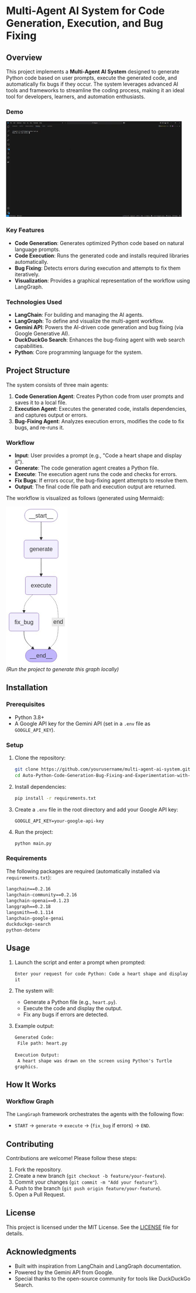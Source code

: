 # Multi-Agent AI System for Code Generation, Execution, and Bug Fixing

## Overview

This project implements a **Multi-Agent AI System** designed to generate Python code based on user prompts, execute the generated code, and automatically fix bugs if they occur. The system leverages advanced AI tools and frameworks to streamline the coding process, making it an ideal tool for developers, learners, and automation enthusiasts.

### Demo
![Example GIF](docs/demo.gif)


### Key Features
- **Code Generation**: Generates optimized Python code based on natural language prompts.
- **Code Execution**: Runs the generated code and installs required libraries automatically.
- **Bug Fixing**: Detects errors during execution and attempts to fix them iteratively.
- **Visualization**: Provides a graphical representation of the workflow using LangGraph.

### Technologies Used
- **LangChain**: For building and managing the AI agents.
- **LangGraph**: To define and visualize the multi-agent workflow.
- **Gemini API**: Powers the AI-driven code generation and bug fixing (via Google Generative AI).
- **DuckDuckGo Search**: Enhances the bug-fixing agent with web search capabilities.
- **Python**: Core programming language for the system.

## Project Structure

The system consists of three main agents:
1. **Code Generation Agent**: Creates Python code from user prompts and saves it to a local file.
2. **Execution Agent**: Executes the generated code, installs dependencies, and captures output or errors.
3. **Bug-Fixing Agent**: Analyzes execution errors, modifies the code to fix bugs, and re-runs it.

### Workflow
- **Input**: User provides a prompt (e.g., "Code a heart shape and display it").
- **Generate**: The code generation agent creates a Python file.
- **Execute**: The execution agent runs the code and checks for errors.
- **Fix Bugs**: If errors occur, the bug-fixing agent attempts to resolve them.
- **Output**: The final code file path and execution output are returned.

The workflow is visualized as follows (generated using Mermaid):

![Workflow Graph](docs/workflow.png)  
*(Run the project to generate this graph locally)*

## Installation

### Prerequisites
- Python 3.8+
- A Google API key for the Gemini API (set in a `.env` file as `GOOGLE_API_KEY`).

### Setup
1. Clone the repository:
   ```bash
   git clone https://github.com/yourusername/multi-agent-ai-system.git
   cd Auto-Python-Code-Generation-Bug-Fixing-and-Experimentation-with-Multi-Agent-AI-System
   ```

2. Install dependencies:
   ```bash
   pip install -r requirements.txt
   ```

3. Create a `.env` file in the root directory and add your Google API key:
   ```
   GOOGLE_API_KEY=your-google-api-key
   ```

4. Run the project:
   ```bash
   python main.py
   ```

### Requirements
The following packages are required (automatically installed via `requirements.txt`):
```
langchain==0.2.16
langchain-community==0.2.16
langchain-openai==0.1.23
langgraph==0.2.18
langsmith==0.1.114
langchain-google-genai
duckduckgo-search
python-dotenv
```

## Usage

1. Launch the script and enter a prompt when prompted:
   ```
   Enter your request for code Python: Code a heart shape and display it
   ```

2. The system will:
   - Generate a Python file (e.g., `heart.py`).
   - Execute the code and display the output.
   - Fix any bugs if errors are detected.

3. Example output:
   ```
   Generated Code:
    File path: heart.py

   Execution Output:
    A heart shape was drawn on the screen using Python's Turtle graphics.
   ```

## How It Works

### Workflow Graph
The `LangGraph` framework orchestrates the agents with the following flow:
- `START` → `generate` → `execute` → (`fix_bug` if errors) → `END`.

## Contributing

Contributions are welcome! Please follow these steps:
1. Fork the repository.
2. Create a new branch (`git checkout -b feature/your-feature`).
3. Commit your changes (`git commit -m "Add your feature"`).
4. Push to the branch (`git push origin feature/your-feature`).
5. Open a Pull Request.

## License

This project is licensed under the MIT License. See the [LICENSE](LICENSE) file for details.

## Acknowledgments

- Built with inspiration from LangChain and LangGraph documentation.
- Powered by the Gemini API from Google.
- Special thanks to the open-source community for tools like DuckDuckGo Search.
